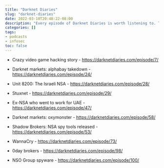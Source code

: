 ```yaml
---
title: "Darknet Diaries"
slug: "darknet-diaries"
date: 2022-03-10T20:48:22-08:00
description: "Every episode of Darknet Diaries is worth listening to. These are a few of my favorites."
categories: []
tags: 
- podcasts
- infosec
toc: false
---
```


- Crazy video game hacking story - https://darknetdiaries.com/episode/7/

- Darknet markets: alphabay takedown - https://darknetdiaries.com/episode/24/

- Unit 8200: The Israeli NSA - https://darknetdiaries.com/episode/28/

- Stuxnet - https://darknetdiaries.com/episode/29/

- Ex-NSA who went to work for UAE - https://darknetdiaries.com/episode/47/

- Darknet markets: oxymonster - https://darknetdiaries.com/episode/58/

- Shadow Brokers: NSA spy tools released - https://darknetdiaries.com/episode/53/

- WannaCry - https://darknetdiaries.com/episode/73/

- 0day brokers - https://darknetdiaries.com/episode/98/

- NSO Group spyware - https://darknetdiaries.com/episode/100/
